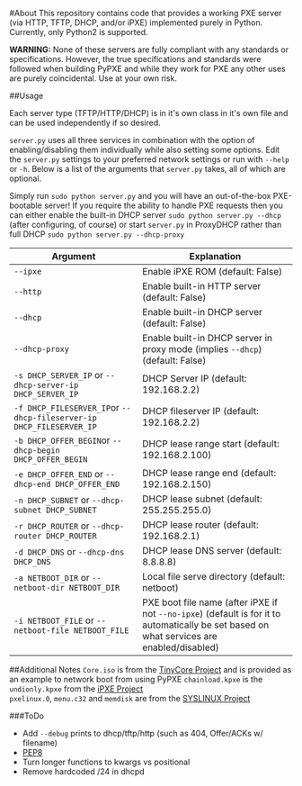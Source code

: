 #About
This repository contains code that provides a working PXE server (via HTTP, TFTP, DHCP, and/or iPXE) implemented purely in Python. Currently, only Python2 is supported.

**WARNING:** None of these servers are fully compliant with any standards or specifications. However, the true specifications and standards were followed when building PyPXE and while they work for PXE any other uses are purely coincidental. Use at your own risk.

##Usage

Each server type (TFTP/HTTP/DHCP) is in it's own class in it's own file and can be used independently if so desired.

```server.py``` uses all three services in combination with the option of enabling/disabling them individually while also setting some options. Edit the ```server.py``` settings to your preferred network settings or run with ```--help``` or ```-h```. Below is a list of the arguments that ```server.py``` takes, all of which are optional.

Simply run ```sudo python server.py``` and you will have an out-of-the-box PXE-bootable server! If you require the ability to handle PXE requests then you can either enable the built-in DHCP server ```sudo python server.py --dhcp``` (after configuring, of course) or start ```server.py``` in ProxyDHCP rather than full DHCP ```sudo python server.py --dhcp-proxy```

Argument | Explanation
--- | ---
```--ipxe``` | Enable iPXE ROM (default: False)
```--http``` | Enable built-in HTTP server (default: False) 
```--dhcp``` | Enable built-in DHCP server (default: False)
```--dhcp-proxy``` | Enable built-in DHCP server in proxy mode (implies ```--dhcp```) (default: False)
```-s DHCP_SERVER_IP``` or ```--dhcp-server-ip DHCP_SERVER_IP``` | DHCP Server IP (default: 192.168.2.2) 
```-f DHCP_FILESERVER_IP```or ```--dhcp-fileserver-ip DHCP_FILESERVER_IP``` | DHCP fileserver IP (default: 192.168.2.2)
```-b DHCP_OFFER_BEGIN```or ```--dhcp-begin DHCP_OFFER_BEGIN``` | DHCP lease range start (default: 192.168.2.100)
```-e DHCP_OFFER_END``` or ```--dhcp-end DHCP_OFFER_END``` | DHCP lease range end (default: 192.168.2.150)
```-n DHCP_SUBNET``` or ```--dhcp-subnet DHCP_SUBNET``` | DHCP lease subnet (default: 255.255.255.0)
```-r DHCP_ROUTER``` or ```--dhcp-router DHCP_ROUTER``` | DHCP lease router (default: 192.168.2.1)
```-d DHCP_DNS``` or ```--dhcp-dns DHCP_DNS``` | DHCP lease DNS server (default: 8.8.8.8)
```-a NETBOOT_DIR``` or ```--netboot-dir NETBOOT_DIR``` | Local file serve directory (default: netboot)
```-i NETBOOT_FILE``` or ```--netboot-file NETBOOT_FILE``` | PXE boot file name (after iPXE if not ```--no-ipxe```) (default is for it to automatically be set based on what services are enabled/disabled)

##Additional Notes
```Core.iso``` is from the [TinyCore Project](http://distro.ibiblio.org/tinycorelinux/) and is provided as an example to network boot from using PyPXE
```chainload.kpxe``` is the ```undionly.kpxe``` from the [iPXE Project](http://ipxe.org/)  
```pxelinux.0```, ```menu.c32``` and ```memdisk``` are from the [SYSLINUX Project](http://www.syslinux.org/)  

###ToDo
- Add ```--debug``` prints to dhcp/tftp/http (such as 404, Offer/ACKs w/ filename)
- [PEP8](http://legacy.python.org/dev/peps/pep-0008/)
- Turn longer functions to kwargs vs positional
- Remove hardcoded /24 in dhcpd